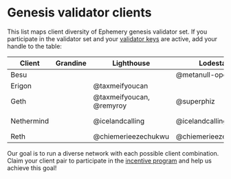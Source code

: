# Genesis validator clients

This list maps client diversity of Ephemery genesis validator set. If you participate in the validator set and your [validator keys](https://github.com/ephemery-testnet/ephemery-genesis/tree/master/validators) are active, add your handle to the table: 

| Client     | Grandine | Lighthouse               | Lodestar            | Nimbus | Prysm              | Teku                |
| ---------- | -------- | ------------------------ | ------------------- | ------ | ------------------ | ------------------- |
| Besu       |          |                          | @metanull-operator  |        |                    | @coincashew         |
| Erigon     |          | @taxmeifyoucan           |                     |        |                    |                     |
| Geth       |          | @taxmeifyoucan, @remyroy | @superphiz          |        | @SeaMonkey82       |                     |
| Nethermind |          | @icelandcalling          | @icelandcalling     |        | @metanull-operator | @ethpandaops        |
| Reth       |          | @chiemerieezechukwu      | @chiemerieezechukwu |        |                    | @chiemerieezechukwu |

Our goal is to run a diverse network with each possible client combination. Claim your client pair to participate in the [incentive program]( https://notes.ethereum.org/@MarioHavel/ephemery-incentives) and help us achieve this goal!
